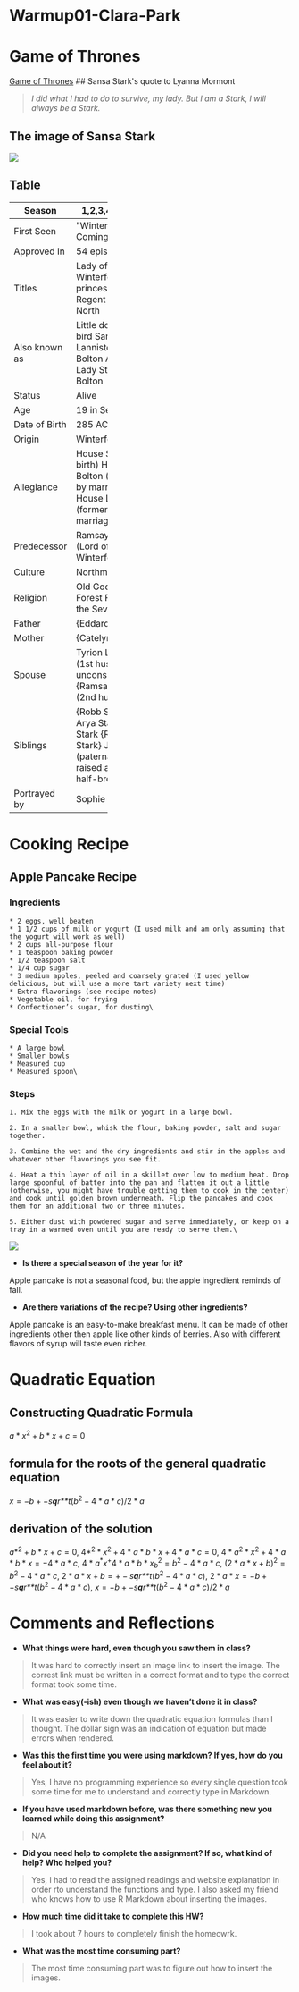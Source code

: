 Warmup01-Clara-Park
================

Game of Thrones
===============

[Game of Thrones](http://gameofthrones.wikia.com/wiki/Game_of_Thrones_Wiki)
\#\# Sansa Stark's quote to Lyanna Mormont

> *I did what I had to do to survive, my lady. But I am a Stark, I will always be a Stark.*

The image of Sansa Stark
------------------------

![](https://vignette.wikia.nocookie.net/gameofthrones/images/7/7e/Sansastark706.jpg)

Table
-----

<table style="width:35%;">
<colgroup>
<col width="11%" />
<col width="23%" />
</colgroup>
<thead>
<tr class="header">
<th>Season</th>
<th>1,2,3,4,5,6,7,8</th>
</tr>
</thead>
<tbody>
<tr class="odd">
<td>First Seen</td>
<td>&quot;Winter Is Coming&quot;</td>
</tr>
<tr class="even">
<td>Approved In</td>
<td>54 episodes</td>
</tr>
<tr class="odd">
<td>Titles</td>
<td>Lady of WinterfelL princess Lady Regent of the North</td>
</tr>
<tr class="even">
<td>Also known as</td>
<td>Little dove Little bird Sansa Lannister Sansa Bolton Alayne Lady Stark Lady Bolton</td>
</tr>
<tr class="odd">
<td>Status</td>
<td>Alive</td>
</tr>
<tr class="even">
<td>Age</td>
<td>19 in Season 7</td>
</tr>
<tr class="odd">
<td>Date of Birth</td>
<td>285 AC</td>
</tr>
<tr class="even">
<td>Origin</td>
<td>Winterfell</td>
</tr>
<tr class="odd">
<td>Allegiance</td>
<td>House Stark (by birth) House Bolton (formerly; by marriage) House Lannister (formerly; by marriage)</td>
</tr>
<tr class="even">
<td>Predecessor</td>
<td>Ramsay Bolton (Lord of Winterfell)</td>
</tr>
<tr class="odd">
<td>Culture</td>
<td>Northmen Andal</td>
</tr>
<tr class="even">
<td>Religion</td>
<td>Old Gods of the Forest Faith of the Seven</td>
</tr>
<tr class="odd">
<td>Father</td>
<td>{Eddard Stark}</td>
</tr>
<tr class="even">
<td>Mother</td>
<td>{Catelyn Stark}</td>
</tr>
<tr class="odd">
<td>Spouse</td>
<td>Tyrion Lannister (1st husband; unconsummated) {Ramsay Bolton} (2nd husband)</td>
</tr>
<tr class="even">
<td>Siblings</td>
<td>{Robb Stark} Arya Stark Bran Stark {Rickon Stark} Jon Snow (paternal cousin raised as bastard half-brother)</td>
</tr>
<tr class="odd">
<td>Portrayed by</td>
<td>Sophie Turner</td>
</tr>
</tbody>
</table>

Cooking Recipe
==============

Apple Pancake Recipe
--------------------

### Ingredients

    * 2 eggs, well beaten
    * 1 1/2 cups of milk or yogurt (I used milk and am only assuming that the yogurt will work as well)
    * 2 cups all-purpose flour
    * 1 teaspoon baking powder
    * 1/2 teaspoon salt
    * 1/4 cup sugar
    * 3 medium apples, peeled and coarsely grated (I used yellow delicious, but will use a more tart variety next time)
    * Extra flavorings (see recipe notes)
    * Vegetable oil, for frying
    * Confectioner’s sugar, for dusting\

### Special Tools

    * A large bowl
    * Smaller bowls
    * Measured cup
    * Measured spoon\

### Steps

    1. Mix the eggs with the milk or yogurt in a large bowl.

    2. In a smaller bowl, whisk the flour, baking powder, salt and sugar together.

    3. Combine the wet and the dry ingredients and stir in the apples and whatever other flavorings you see fit.

    4. Heat a thin layer of oil in a skillet over low to medium heat. Drop large spoonful of batter into the pan and flatten it out a little (otherwise, you might have trouble getting them to cook in the center) and cook until golden brown underneath. Flip the pancakes and cook them for an additional two or three minutes.

    5. Either dust with powdered sugar and serve immediately, or keep on a tray in a warmed oven until you are ready to serve them.\

![](https://c1.staticflickr.com/4/3067/3015970277_1e4ef00f37_b.jpg)

-   **Is there a special season of the year for it?**

Apple pancake is not a seasonal food, but the apple ingredient reminds of fall.

-   **Are there variations of the recipe? Using other ingredients?**

Apple pancake is an easy-to-make breakfast menu. It can be made of other ingredients other then apple like other kinds of berries. Also with different flavors of syrup will taste even richer. 

Quadratic Equation
==================

Constructing Quadratic Formula
------------------------------

*a* \* *x*<sup>2</sup> + *b* \* *x* + *c* = 0

formula for the roots of the general quadratic equation
-------------------------------------------------------

*x* = −*b* + −*s**q**r**t*(*b*<sup>2</sup> − 4 \* *a* \* *c*)/2 \* *a*

derivation of the solution
--------------------------

*a*\*<sup>2</sup> + *b* \* *x* + *c* = 0,
4\*<sup>2</sup> \* *x*<sup>2</sup> + 4 \* *a* \* *b* \* *x* + 4 \* *a* \* *c* = 0,
4 \* *a*<sup>2</sup> \* *x*<sup>2</sup> + 4 \* *a* \* *b* \* *x* = −4 \* *a* \* *c*,
4 \* *a*<sup>\*</sup>*x*<sup>+</sup>4 \* *a* \* *b* \* *x*<sub>*b*</sub><sup>2</sup> = *b*<sup>2</sup> − 4 \* *a* \* *c*,
(2 \* *a* \* *x* + *b*)<sup>2</sup> = *b*<sup>2</sup> − 4 \* *a* \* *c*,
2 \* *a* \* *x* + *b* = + − *s**q**r**t*(*b*<sup>2</sup> − 4 \* *a* \* *c*),
2 \* *a* \* *x* = −*b* + −*s**q**r**t*(*b*<sup>2</sup> − 4 \* *a* \* *c*),
*x* = −*b* + −*s**q**r**t*(*b*<sup>2</sup> − 4 \* *a* \* *c*)/2 \* *a*

**Comments and Reflections**
============================

-   **What things were hard, even though you saw them in class?**

> It was hard to correctly insert an image link to insert the image. The correst link must be written in a correct format and to type the correct format took some time.

-   **What was easy(-ish) even though we haven’t done it in class?**

> It was easier to write down the quadratic equation formulas than I thought. The dollar sign was an indication of equation but made errors when rendered.

-   **Was this the first time you were using markdown? If yes, how do you feel about it?**

> Yes, I have no programming experience so every single question took some time for me to understand and correctly type in Markdown.

-   **If you have used markdown before, was there something new you learned while doing this assignment?**

> N/A

-   **Did you need help to complete the assignment? If so, what kind of help? Who helped you?**

> Yes, I had to read the assigned readings and website explanation in order rto understand the functions and type. I also asked my friend who knows how to use R Markdown about inserting the images.

-   **How much time did it take to complete this HW?**

> I took about 7 hours to completely finish the homeowrk.

-   **What was the most time consuming part?**

> The most time consuming part was to figure out how to insert the images.
